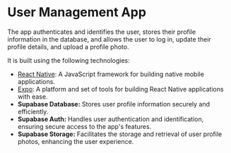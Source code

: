 # User Management App

The app authenticates and identifies the user, stores their profile information in the database, and allows the user to log in, update their profile details, and upload a profile photo.

It is built using the following technologies:

- [React Native](https://reactnative.dev/): A JavaScript framework for building native mobile applications.
- [Expo](https://expo.dev/): A platform and set of tools for building React Native applications with ease.
- **Supabase Database:** Stores user profile information securely and efficiently.
- **Supabase Auth:** Handles user authentication and identification, ensuring secure access to the app's features.
- **Supabase Storage:** Facilitates the storage and retrieval of user profile photos, enhancing the user experience.
